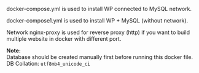 docker-compose.yml is used to install WP connected to MySQL network.

docker-compose1.yml is used to install WP + MySQL (without network).

Network nginx-proxy is used for reverse proxy (http) if you want to build multiple website in docker with different port.

<b>Note:</b>
<br>Database should be created manually first before running this docker file.
<br>DB Collation: <code>utf8mb4_unicode_ci</code>
